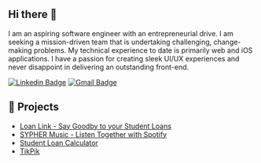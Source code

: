 ## Hi there 👋
I am an aspiring software engineer with an entrepreneurial drive. I am seeking a mission-driven team that is undertaking challenging, change-making problems. My technical experience to date is primarily web and iOS applications. I have a passion for creating sleek UI/UX experiences and never disappoint in delivering an outstanding front-end.

[![Linkedin Badge](https://img.shields.io/badge/LinkedIn-0077B5?style=for-the-badge&logo=linkedin&logoColor=white&link=https://www.linkedin.com/in/5kylar)](https://www.linkedin.com/in/5kylar) 
[![Gmail Badge](https://img.shields.io/badge/ProtonMail-8B89CC?style=for-the-badge&logo=protonmail&logoColor=white&link=mailto:ssarabia@protonmail.com)](mailto:ssarabia@protonmail.com)



## 📲 Projects
* [Loan Link - Say Goodby to your Student Loans](https://loanlink.io)
* [SYPHER Music - Listen Together with Spotify](https://apps.apple.com/us/app/sypher-music/id1374755518)
* [Student Loan Calculator](https://apps.apple.com/us/app/student-loan-calculator/id1469171129)
* [TikPik](https://apps.apple.com/us/app/tikpik-new-profile-pictures/id1514358321)

